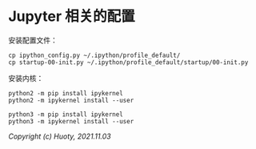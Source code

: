 Jupyter 相关的配置
========

安装配置文件：

```
cp ipython_config.py ~/.ipython/profile_default/
cp startup-00-init.py ~/.ipython/profile_default/startup/00-init.py
```

安装内核：

```
python2 -m pip install ipykernel
python2 -m ipykernel install --user

python3 -m pip install ipykernel
python3 -m ipykernel install --user
```


*Copyright (c) Huoty, 2021.11.03*
